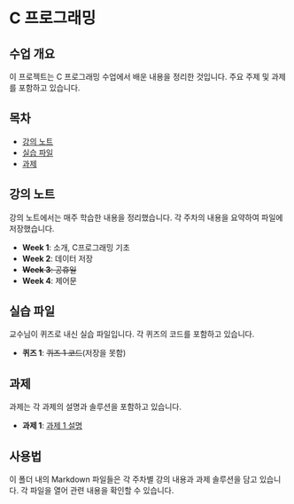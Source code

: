 # C 프로그래밍

## 수업 개요

이 프로젝트는 C 프로그래밍 수업에서 배운 내용을 정리한 것입니다. 주요 주제 및 과제를 포함하고 있습니다.

## 목차

- [강의 노트](#강의-노트)
- [실습 파일](#실습-파일)
- [과제](#과제)

## 강의 노트

강의 노트에서는 매주 학습한 내용을 정리했습니다. 각 주차의 내용을 요약하여 파일에 저장했습니다.

- **Week 1**: 소개, C프로그래밍 기초
- **Week 2**: 데이터 저장
- ~~**Week 3**: 공휴일~~
- **Week 4**: 제어문

## 실습 파일

교수님이 퀴즈로 내신 실습 파일입니다. 각 퀴즈의 코드를 포함하고 있습니다.

- **퀴즈 1**: ~~퀴즈 1 코드~~(저장을 못함)

## 과제

과제는 각 과제의 설명과 솔루션을 포함하고 있습니다.

- **과제 1**: [과제 1 설명](Assignments/Assignment_1/Assignment_1_Description.md)

## 사용법

이 폴더 내의 Markdown 파일들은 각 주차별 강의 내용과 과제 솔루션을 담고 있습니다. 각 파일을 열어 관련 내용을 확인할 수 있습니다.
